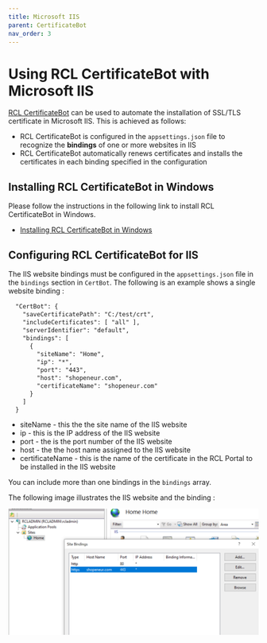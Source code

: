 ```yaml
---
title: Microsoft IIS
parent: CertificateBot
nav_order: 3
---
```


# Using RCL CertificateBot with Microsoft IIS

[RCL CertificateBot](./certbot) can be used to automate the installation of SSL/TLS certificate in Microsoft IIS. This is achieved as follows:

- RCL CertificateBot is configured in the ``appsettings.json`` file to recognize the **bindings** of one or more websites in IIS
- RCL CertificateBot automatically renews certificates and installs the certificates in each binding specified in the configuration

## Installing RCL CertificateBot in Windows

Please follow the instructions in the following link to install RCL CertificateBot in Windows.

- [Installing RCL CertificateBot in Windows](./windows-service)

## Configuring RCL CertificateBot for IIS

The IIS website bindings must be configured in the ``appsettings.json`` file in the ``bindings`` section in ``CertBot``. The following is an example shows a single website binding :

```
  "CertBot": {
    "saveCertificatePath": "C:/test/crt",
    "includeCertificates": [ "all" ],
    "serverIdentifier": "default",
    "bindings": [
      {
        "siteName": "Home",
        "ip": "*",
        "port": "443",
        "host": "shopeneur.com",
        "certificateName": "shopeneur.com"
      }
    ]
  }
```

- siteName - this the the site name of the IIS website
- ip - this is the IP address of the IIS website
- port - the is the port number of the IIS website
- host - the the host name assigned to the IIS website
- certificateName - this is the name of the certificate in the RCL Portal to be installed in the IIS website

You can include more than one bindings in the ``bindings`` array.

The following image illustrates the IIS website and the binding :

![install](../images/certbot/iis.PNG)